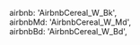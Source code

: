 airbnb: 'AirbnbCereal_W_Bk', </br>
airbnbMd: 'AirbnbCereal_W_Md', <br>
airbnbBd: 'AirbnbCereal_W_Bd',
